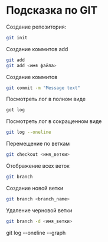 # Подсказка по GIT

Создание репозитория:
```sh
git init
```

Создание коммитов add
```sh
git add
git add <имя файла>
```

Создание коммитов
```sh
git commit -m "Message text"
```

Посмотреть лог в полном виде
```sh
got log
```

Посмотреть лог в сокращенном виде
```sh
git log --oneline
```

Перемещение по веткам
```sh
git checkout <имя_ветки>
```

Отображение всех веток
```sh
git branch
```

Создание новой ветки
```sh
git branch <branch_name>
```

Удаление черновой ветки
```sh
git branch -d <имя_ветки>
```

git log --oneline --graph


